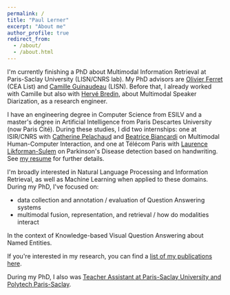 ```yaml
---
permalink: /
title: "Paul Lerner"
excerpt: "About me"
author_profile: true
redirect_from: 
  - /about/
  - /about.html
---
```


I'm currently finishing a PhD about Multimodal Information Retrieval at Paris-Saclay University (LISN/CNRS lab). 
My PhD advisors are [Olivier Ferret](http://oferret.free.fr/) (CEA List) 
and [Camille Guinaudeau](https://sites.google.com/view/camille-guinaudeau/accueil) (LISN). 
Before that, I already worked with Camille but also with [Hervé Bredin](https://herve.niderb.fr/fastpages/),
about Multimodal Speaker Diarization, as a research engineer.

I have an engineering degree in Computer Science from ESILV and a master's degree
in Artificial Intelligence from Paris Descartes University (now Paris Cité).
During these studies, I did two internships: 
one at ISIR/CNRS with [Catherine Pelachaud](https://www.isir.upmc.fr/personnel/pelachaud/)
and [Beatrice Biancardi](https://sites.google.com/view/beatricebiancardi) on Multimodal Human-Computer Interaction,
and one at Télécom Paris with [Laurence Likforman-Sulem](https://perso.telecom-paristech.fr/lauli/)
on Parkinson's Disease detection based on handwriting. 
See [my resume](/files/CV.pdf) for further details.

I'm broadly interested in Natural Language Processing and Information Retrieval, as well as Machine Learning when applied to these domains.
During my PhD, I've focused on:
- data collection and annotation / evaluation of Question Answering systems
- multimodal fusion, representation, and retrieval / how do modalities interact

In the context of Knowledge-based Visual Question Answering about Named Entities.

If you're interested in my research, you can find a [list of my publications here](/publications).

During my PhD, I also was [Teacher Assistant at Paris-Saclay University and Polytech Paris-Saclay](/teaching).